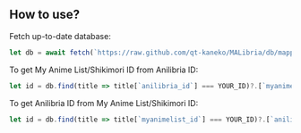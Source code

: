 ## How to use?

Fetch up-to-date database:
```js
let db = await fetch(`https://raw.github.com/qt-kaneko/MALibria/db/mapped.json`);
```

To get My Anime List/Shikimori ID from Anilibria ID:
```js
let id = db.find(title => title[`anilibria_id`] === YOUR_ID)?.[`myanimelist_id`];
```

To get Anilibria ID from My Anime List/Shikimori ID:
```js
let id = db.find(title => title[`myanimelist_id`] === YOUR_ID)?.[`anilibria_id`];
```